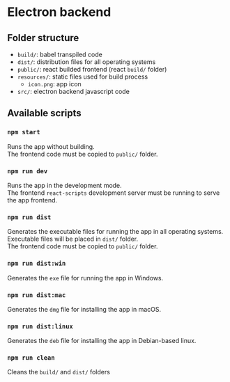 

# Electron backend


## Folder structure

* `build/`: babel transpiled code
* `dist/`: distribution files for all operating systems
* `public/`: react builded frontend (react `build/` folder)
* `resources/`: static files used for build process
  * `icon.png`: app icon
* `src/`: electron backend javascript code

## Available scripts

### `npm start`

Runs the app without building.<br>
The frontend code must be copied to `public/` folder.


### `npm run dev`

Runs the app in the development mode.<br>
The frontend `react-scripts` development server must be running to serve the app frontend. 


### `npm run dist`

Generates the executable files for running the app in all operating systems.<br>
Executable files will be placed in `dist/` folder.<br>
The frontend code must be copied to `public/` folder.


### `npm run dist:win`

Generates the `exe` file for running the app in Windows.


### `npm run dist:mac`

Generates the `dmg` file for installing the app in macOS.


### `npm run dist:linux`

Generates the `deb` file for installing the app in Debian-based linux.


### `npm run clean`

Cleans the `build/` and `dist/` folders
